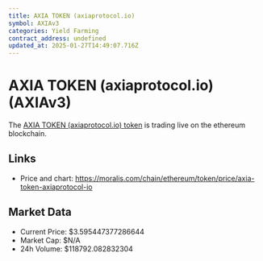 ```yaml
---
title: AXIA TOKEN (axiaprotocol.io)
symbol: AXIAv3
categories: Yield Farming
contract_address: undefined
updated_at: 2025-01-27T14:49:07.716Z
---
```


# AXIA TOKEN (axiaprotocol.io) (AXIAv3)
The [AXIA TOKEN (axiaprotocol.io) token](https://moralis.com/chain/ethereum/token/price/axia-token-axiaprotocol-io) is trading live on the ethereum blockchain.

## Links
- Price and chart: https://moralis.com/chain/ethereum/token/price/axia-token-axiaprotocol-io

## Market Data
- Current Price: $3.595447377286644
- Market Cap: $N/A
- 24h Volume: $118792.082832304
